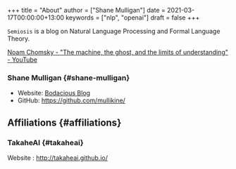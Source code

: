 +++
title = "About"
author = ["Shane Mulligan"]
date = 2021-03-17T00:00:00+13:00
keywords = ["nlp", "openai"]
draft = false
+++

`Semiosis` is a blog on Natural Language Processing and Formal Language Theory.

[Noam Chomsky - "The machine, the ghost, and the limits of understanding" - YouTube](https://www.youtube.com/watch?v=D5in5EdjhD0)


### Shane Mulligan {#shane-mulligan}

-   Website: [Bodacious Blog](http://mullikine.github.io/)
-   GitHub: <https://github.com/mullikine/>


## Affiliations {#affiliations}


### TakaheAI {#takaheai}

Website
: <http://takaheai.github.io/>
